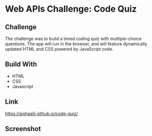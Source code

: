 # Web APIs Challenge: Code Quiz

## Challenge
The challenge was to build a timed coding quiz with multiple-choice questions. The app will run in the browser, and will feature dynamically updated HTML and CSS powered by JavaScript code.

## Build With
* HTML
* CSS
* Javascript

## Link
https://aishaalii.github.io/code-quiz/

## Screenshot
